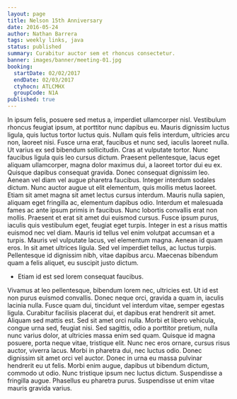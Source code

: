 ```yaml
---
layout: page
title: Nelson 15th Anniversary
date: 2016-05-24
author: Nathan Barrera
tags: weekly links, java
status: published
summary: Curabitur auctor sem et rhoncus consectetur.
banner: images/banner/meeting-01.jpg
booking:
  startDate: 02/02/2017
  endDate: 02/03/2017
  ctyhocn: ATLCMHX
  groupCode: N1A
published: true
---
```

In ipsum felis, posuere sed metus a, imperdiet ullamcorper nisl. Vestibulum rhoncus feugiat ipsum, at porttitor nunc dapibus eu. Mauris dignissim luctus ligula, quis luctus tortor luctus quis. Nullam quis felis interdum, ultricies arcu non, laoreet nisi. Fusce urna erat, faucibus et nunc sed, iaculis laoreet nulla. Ut varius ex sed bibendum sollicitudin. Cras at vulputate tortor. Nunc faucibus ligula quis leo cursus dictum. Praesent pellentesque, lacus eget aliquam ullamcorper, magna dolor maximus dui, a laoreet tortor dui eu ex. Quisque dapibus consequat gravida. Donec consequat dignissim leo. Aenean vel diam vel augue pharetra faucibus. Integer interdum sodales dictum. Nunc auctor augue ut elit elementum, quis mollis metus laoreet. Etiam sit amet magna sit amet lectus cursus interdum.
Mauris nulla sapien, aliquam eget fringilla ac, elementum dapibus odio. Interdum et malesuada fames ac ante ipsum primis in faucibus. Nunc lobortis convallis erat non mollis. Praesent et erat sit amet dui euismod cursus. Fusce ipsum purus, iaculis quis vestibulum eget, feugiat eget turpis. Integer in est a risus mattis euismod nec vel diam. Mauris id tellus vel enim volutpat accumsan et a turpis. Mauris vel vulputate lacus, vel elementum magna. Aenean id quam eros. In sit amet ultrices ligula. Sed vel imperdiet tellus, ac luctus turpis. Pellentesque id dignissim nibh, vitae dapibus arcu. Maecenas bibendum quam a felis aliquet, eu suscipit justo dictum.

* Etiam id est sed lorem consequat faucibus.

Vivamus at leo pellentesque, bibendum lorem nec, ultricies est. Ut id est non purus euismod convallis. Donec neque orci, gravida a quam in, iaculis lacinia nulla. Fusce quam dui, tincidunt vel interdum vitae, semper egestas ligula. Curabitur facilisis placerat dui, et dapibus erat hendrerit sit amet. Aliquam sed mattis est. Sed sit amet orci nulla. Morbi et libero vehicula, congue urna sed, feugiat nisi. Sed sagittis, odio a porttitor pretium, nulla nunc varius dolor, at ultricies massa enim sed quam. Quisque id magna posuere, porta neque vitae, tristique elit.
Nunc nec eros ornare, cursus risus auctor, viverra lacus. Morbi in pharetra dui, nec luctus odio. Donec dignissim sit amet orci vel auctor. Donec in urna eu massa pulvinar hendrerit eu ut felis. Morbi enim augue, dapibus ut bibendum dictum, commodo ut odio. Nunc tristique ipsum nec luctus dictum. Suspendisse a fringilla augue. Phasellus eu pharetra purus. Suspendisse ut enim vitae mauris gravida varius.

